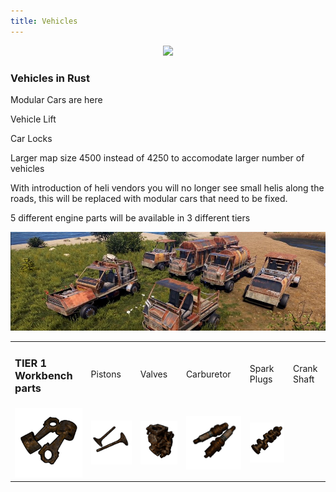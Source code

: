 ```yaml
---
title: Vehicles
---
```


<p>
  
<center><img src="wiki/images/vehicles.png"></center>

<p>

<h3>Vehicles in Rust</h3>
<p>

<p>Modular Cars are here</p>
<p>Vehicle Lift</p>
<p>Car Locks</p>
<p>Larger map size 4500 instead of 4250 to accomodate larger number of vehicles</p>
<p>With introduction of heli vendors you will no longer see small helis along the roads, this will be replaced with modular cars that need to be fixed.</p>
<p>5 different engine parts will be available in 3 different tiers</p>

<p>
<center><img src="wiki/images/modular.png"></center>

  <table>
  <tr>
    <td> <h3>TIER 1 Workbench parts</h3></td>
	<td>Pistons</td>
	<td>Valves</td>
	<td>Carburetor</td>
	<td>Spark Plugs</td>
	<td>Crank Shaft</td>
  </tr>
  <tr>
	<td><center><img src="wiki/images/modular_02.gif"></center></td>
   <td><center><img src="wiki/images/modular_03.gif"></center></td>
   <td><center><img src="wiki/images/modular_04.gif"></center></td>
   <td><center><img src="wiki/images/modular_05.gif"></center></td>
   <td><center><img src="wiki/images/modular_06.gif"></center></td>
  </tr>
  </table>